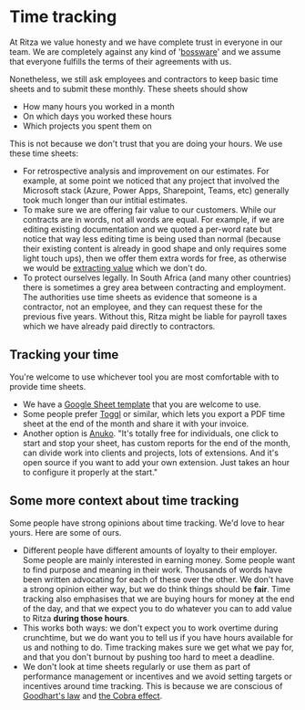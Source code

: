 # Time tracking

At Ritza we value honesty and we have complete trust in everyone in our team. We are completely against any kind of '[bossware](https://en.wikipedia.org/wiki/Employee_monitoring_software)' and we assume that everyone fulfills the terms of their agreements with us.

Nonetheless, we still ask employees and contractors to keep basic time sheets and to submit these monthly. These sheets should show 

* How many hours you worked in a month
* On which days you worked these hours
* Which projects you spent them on

This is not because we don't trust that you are doing your hours. We use these time sheets:

* For retrospective analysis and improvement on our estimates. For example, at some point we noticed that any project that involved the Microsoft stack (Azure, Power Apps, Sharepoint, Teams, etc) generally took much longer than our intitial estimates.
* To make sure we are offering fair value to our customers. While our contracts are in words, not all words are equal. For example, if we are editing existing documentation and we quoted a per-word rate but notice that way less editing time is being used than normal (because their existing content is already in good shape and only requires some light touch ups), then we offer them extra words for free, as otherwise we would be [extracting value](https://ritza.co/handbook/how-we-work/principles/#we-create-value-we-dont-extract-it) which we don't do.
* To protect ourselves legally. In South Africa (and many other countries) there is sometimes a grey area between contracting and employment. The authorities use time sheets as evidence that someone is a contractor, not an employee, and they can request these for the previous five years. Without this, Ritza might be liable for payroll taxes which we have already paid directly to contractors.

## Tracking your time

You're welcome to use whichever tool you are most comfortable with to provide time sheets.

* We have a [Google Sheet template](https://docs.google.com/spreadsheets/d/1ScXlKUlj9Wz_bqUu4iuwpwqU8Xzzc8_qTQK_SZd1AWE/edit?gid=0#gid=0) that you are welcome to use.
* Some people prefer [Toggl](https://toggl.com/) or similar, which lets you export a PDF time sheet at the end of the month and share it with your invoice.
* Another option is [Anuko](https://www.anuko.com). "It's totally free for individuals, one click to start and stop your sheet, has custom reports for the end of the month, can divide work into clients and projects, lots of extensions. And it's open source if you want to add your own extension. Just takes an hour to configure it properly at the start."

## Some more context about time tracking

Some people have strong opinions about time tracking. We'd love to hear yours. Here are some of ours.

* Different people have different amounts of loyalty to their employer. Some people are mainly interested in earning money. Some people want to find purpose and meaning in their work. Thousands of words have been written advocating for each of these over the other. We don't have a strong opinion either way, but we do think things should be **fair**. Time tracking also emphasises that we are buying hours for money at the end of the day, and that we expect you to do whatever you can to add value to Ritza **during those hours**. 
* This works both ways: we don't expect you to work overtime during crunchtime, but we do want you to tell us if you have hours available for us and nothing to do. Time tracking makes sure we get what we pay for, and that you don't burnout by pushing too hard to meet a deadline.
* We don't look at time sheets regularly or use them as part of performance management or incentives and we avoid setting targets or incentives around time tracking. This is because we are conscious of [Goodhart's law](https://en.wikipedia.org/wiki/Goodhart%27s_law) and [the Cobra effect](https://en.wikipedia.org/wiki/Perverse_incentive).



